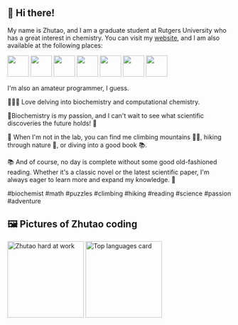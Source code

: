 ## 👋 Hi there!

My name is Zhutao, and I am a graduate student at Rutgers University who has a great interest in chemistry. You can visit my [website](http://zhutaosheng.com/), and I am also available at the following places:

<a href="https://zhutaosheng.github.io/contact"> <img src="https://zhutaosheng.github.io/assets/icons/social-mail.png" height="48"></a>
<a href="https://zhutaosheng.github.io/blog"> <img src="https://zhutaosheng.github.io/assets/icons/social-wordpress.png" height="48"></a>
<a href="https://www.instagram.com/zhtuao.s/"> <img src="https://zhutaosheng.github.io/assets/icons/social-instagram.png" height="48"></a>
<a href="add later"> <img src="https://zhutaosheng.github.io/assets/icons/social-youtube.png" height="48"></a>
<a href="add later"> <img src="https://zhutaosheng.github.io/assets/icons/social-twitch.png" height="48"></a>
<a href="add later"> <img src="https://zhutaosheng.github.io/assets/icons/social-discord.png" height="48"></a>
<a href="add later"> <img src="https://zhutaosheng.github.io/assets/icons/researchGateLogo.png" height="48"></a>


I'm also an amateur programmer, I guess.

🧑‍🔬🔢 Love delving into biochemistry and computational chemistry.

🧪Biochemistry is my passion, and I can't wait to see what scientific discoveries the future holds! 🔬

🧩 When I'm not in the lab, you can find me climbing mountains 🧗‍♀️, hiking through nature 🌳, or diving into a good book 📚. 

📚 And of course, no day is complete without some good old-fashioned reading. Whether it's a classic novel or the latest scientific paper, I'm always eager to learn more and expand my knowledge. 📖

 #biochemist #math #puzzles #climbing #hiking #reading #science #passion #adventure
 
## 🖼️ Pictures of Zhutao coding

<img class="6563686f202d6e202234636550757368324d61696e22207c20787864" src="https://user-images.githubusercontent.com/3750940/100553934-25a84a00-325f-11eb-974e-f5b61dcb44b3.png" height="172" alt="Zhutao hard at work" /> <img src="https://github-readme-stats.vercel.app/api/top-langs/?username=zhutaosheng&layout=compact&theme=vue&hide=PHP&langs_count=6" height="172" alt="Top languages card" />    
